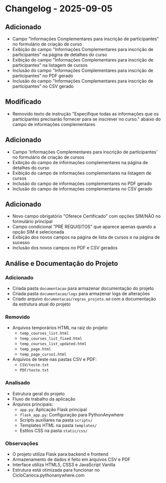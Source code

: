 # Changelog - 2025-09-05

## Adicionado
- Campo "Informações Complementares para inscrição de participantes" no formulário de criação de curso
- Exibição do campo "Informações Complementares para inscrição de participantes" na página de detalhes do curso
- Exibição do campo "Informações Complementares para inscrição de participantes" na listagem de cursos
- Inclusão do campo "Informações Complementares para inscrição de participantes" no PDF gerado
- Inclusão do campo "Informações Complementares para inscrição de participantes" no CSV gerado

## Modificado
- Removido texto de instrução "Especifique todas as informações que os participantes precisarão fornecer para se inscrever no curso." abaixo do campo de informações complementares

## Adicionado

- Campo 'Informações Complementares para inscrição de participantes' no formulário de criação de cursos
- Exibição do campo de informações complementares na página de detalhes do curso
- Exibição do campo de informações complementares na listagem de cursos
- Inclusão do campo de informações complementares no PDF gerado
- Inclusão do campo de informações complementares no CSV gerado

## Adicionado
- Novo campo obrigatório "Oferece Certificado" com opções SIM/NÃO no formulário principal
- Campo condicional "PRÉ REQUISITOS" que aparece apenas quando a opção SIM é selecionada
- Exibição dos novos campos na página de lista de cursos e na página de sucesso
- Inclusão dos novos campos no PDF e CSV gerados

## Análise e Documentação do Projeto

### Adicionado
- Criada pasta `documentacao` para armazenar documentação do projeto
- Criada pasta `documentacao/logs` para armazenar logs de alterações
- Criado arquivo `documentacao/regras_projeto.md` com a documentação da estrutura atual do projeto

### Removido
- Arquivos temporários HTML na raiz do projeto:
  - `temp_courses_list.html`
  - `temp_courses_list_fixed.html`
  - `temp_courses_list_updated.html`
  - `temp_page.html`
  - `temp_page_curso1.html`
- Arquivos de teste nas pastas CSV e PDF:
  - `CSV/teste.txt`
  - `PDF/teste.txt`

### Analisado
- Estrutura geral do projeto
- Fluxo de trabalho da aplicação
- Arquivos principais:
  - `app.py`: Aplicação Flask principal
  - `flask_app.py`: Configuração para PythonAnywhere
  - Scripts auxiliares na pasta `scripts/`
  - Templates HTML na pasta `templates/`
  - Estilos CSS na pasta `static/css/`

### Observações
- O projeto utiliza Flask para backend e frontend
- Armazenamento de dados é feito em arquivos CSV e PDF
- Interface utiliza HTML5, CSS3 e JavaScript Vanilla
- Estrutura está otimizada para funcionar no CicloCarioca.pythonanywhere.com